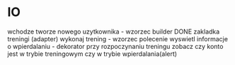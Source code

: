 # IO

wchodze  tworze nowego uzytkownika - wzorzec builder DONE
zakladka treningi (adapter)
wykonaj trening - wzorzec polecenie
wyswietl informacje o wpierdalaniu - dekorator
przy rozpoczynaniu treningu zobacz czy konto jest w trybie treningowym czy w trybie wpierdalania(alert)
